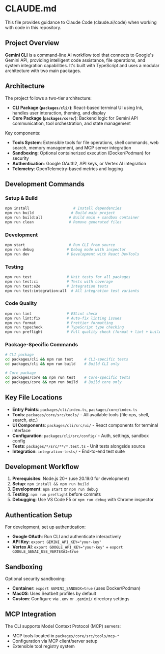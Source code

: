# CLAUDE.md

This file provides guidance to Claude Code (claude.ai/code) when working with code in this repository.

## Project Overview

**Gemini CLI** is a command-line AI workflow tool that connects to Google's Gemini API, providing intelligent code assistance, file operations, and system integration capabilities. It's built with TypeScript and uses a modular architecture with two main packages.

## Architecture

The project follows a two-tier architecture:

- **CLI Package (`packages/cli/`)**: React-based terminal UI using Ink, handles user interaction, theming, and display
- **Core Package (`packages/core/`)**: Backend logic for Gemini API communication, tool orchestration, and state management

Key components:
- **Tools System**: Extensible tools for file operations, shell commands, web search, memory management, and MCP server integration
- **Sandboxing**: Optional containerized execution (Docker/Podman) for security
- **Authentication**: Google OAuth2, API keys, or Vertex AI integration
- **Telemetry**: OpenTelemetry-based metrics and logging

## Development Commands

### Setup & Build
```bash
npm install                    # Install dependencies
npm run build                 # Build main project
npm run build:all            # Build main + sandbox container
npm run clean                # Remove generated files
```

### Development
```bash
npm start                    # Run CLI from source
npm run debug               # Debug mode with inspector
npm run dev                 # Development with React DevTools
```

### Testing
```bash
npm run test                # Unit tests for all packages
npm run test:ci             # Tests with coverage
npm run test:e2e            # Integration tests
npm run test:integration:all  # All integration test variants
```

### Code Quality
```bash
npm run lint                # ESLint check
npm run lint:fix            # Auto-fix linting issues
npm run format              # Prettier formatting
npm run typecheck           # TypeScript type checking
npm run preflight           # Full quality check (format + lint + build + test)
```

### Package-Specific Commands
```bash
# CLI package
cd packages/cli && npm run test     # CLI-specific tests
cd packages/cli && npm run build    # Build CLI only

# Core package  
cd packages/core && npm run test    # Core-specific tests
cd packages/core && npm run build   # Build core only
```

## Key File Locations

- **Entry Points**: `packages/cli/index.ts`, `packages/core/index.ts`
- **Tools**: `packages/core/src/tools/` - All available tools (file ops, shell, search, etc.)
- **UI Components**: `packages/cli/src/ui/` - React components for terminal interface
- **Configuration**: `packages/cli/src/config/` - Auth, settings, sandbox config
- **Tests**: `packages/*/src/**/*.test.ts` - Unit tests alongside source
- **Integration**: `integration-tests/` - End-to-end test suite

## Development Workflow

1. **Prerequisites**: Node.js 20+ (use 20.19.0 for development)
2. **Setup**: `npm install && npm run build`
3. **Development**: `npm start` or `npm run debug`
4. **Testing**: `npm run preflight` before commits
5. **Debugging**: Use VS Code F5 or `npm run debug` with Chrome inspector

## Authentication Setup

For development, set up authentication:
- **Google OAuth**: Run CLI and authenticate interactively
- **API Key**: `export GEMINI_API_KEY="your-key"`
- **Vertex AI**: `export GOOGLE_API_KEY="your-key"` + `export GOOGLE_GENAI_USE_VERTEXAI=true`

## Sandboxing

Optional security sandboxing:
- **Container**: `export GEMINI_SANDBOX=true` (uses Docker/Podman)
- **MacOS**: Uses Seatbelt profiles by default
- **Custom**: Configure via `.env` or `.gemini/` directory settings

## MCP Integration

The CLI supports Model Context Protocol (MCP) servers:
- MCP tools located in `packages/core/src/tools/mcp-*`
- Configuration via MCP client/server setup
- Extensible tool registry system